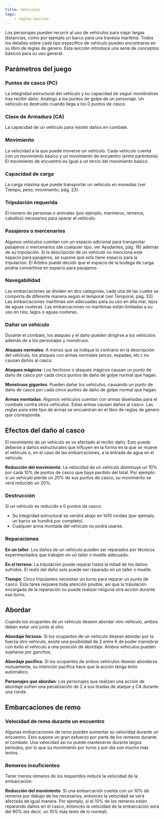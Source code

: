 ```yaml
---
title: Vehículos
tags:
    - reglas-basicas
---
```


Los personajes pueden recurrir al uso de vehículos para viajar largas distancias, como por ejemplo un barco para una travesía marítima. Todos los detalles sobre cada tipo específico de vehículo pueden encontrarse en su libro de reglas de género. Esta sección introduce una serie de conceptos básicos para su uso general.

## Parámetros del juego
### Puntos de casco (PC)
La integridad estructural del vehículo y su capacidad de seguir moviéndose tras recibir daño. Análogo a los puntos de golpe de un personaje. Un vehículo es destruido cuando llega a los 0 puntos de casco.

### Clase de Armadura (CA)
La capacidad de un vehículo para resistir daños en combate.

### Movimiento
La velocidad a la que puede moverse un vehículo. Cada vehículo cuenta con un movimiento básico y un movimiento de encuentro (entre paréntesis). El movimiento de encuentro es igual a un tercio del movimiento básico.

### Capacidad de carga
La carga máxima que puede transportar un vehículo en monedas (ver Tiempo, peso, movimiento, pág. 22).

### Tripulación requerida
El número de personas o animales (por ejemplo, marineros, remeros, caballos) necesarios para operar el vehículo.

### Pasajeros o mercenarios
Algunos vehículos cuentan con un espacio adicional para transportar pasajeros o mercenarios (de cualquier tipo, ver Ayudantes, pág. 18) además de su tripulación. Si la descripción de un vehículo no menciona este espacio para pasajeros, se supone que solo tiene espacio para la tripulación. El Árbitro puede decidir que el espacio de la bodega de carga podría convertirse en espacio para pasajeros.

### Navegabilidad
Las embarcaciones se dividen en dos categorías, cada una de las cuales se comporta de diferente manera según el temporal (ver Temporal, pág. 33). Las embarcaciones marítimas son adecuadas para su uso en alta mar, lejos de aguas costeras. Las embarcaciones no marítimas están limitadas a su uso en ríos, lagos o aguas costeras.

### Dañar un vehículo
Durante el combate, los ataques y el daño pueden dirigirse a los vehículos además de a los personajes y monstruos.

**Ataques normales**: A menos que se indique lo contrario en la descripción del vehículo, los ataques con armas normales (arcos, espadas, etc.) no causan daños al casco.

**Ataques mágicos**: Los hechizos o ataques mágicos causan un punto de daño de casco por cada cinco puntos de daño de golpe normal que hagan.

**Monstruos gigantes**: Pueden dañar los vehículos, causando un punto de daño de casco por cada cinco puntos de daño de golpe normal que hagan.

**Armas montadas**: Algunos vehículos cuentan con armas diseñadas para el combate contra otros vehículos. Estas armas causan daños al casco. Las reglas para este tipo de armas se encuentran en el libro de reglas de género que corresponda.

## Efectos del daño al casco
El movimiento de un vehículo se ve afectado al recibir daño. Esto puede deberse a daños estructurales que influyen en la forma en la que se mueve el vehículo o, en el caso de las embarcaciones, a la entrada de agua en el vehículo.

**Reducción del movimiento**: La velocidad de un vehículo disminuye un 10% por cada 10% de puntos de casco que haya perdido del total. Por ejemplo: si un vehículo pierde un 20% de sus puntos de casco, su movimiento se verá reducido un 20%.

### Destrucción
Si un vehículo es reducido a 0 puntos de casco:

- Su integridad estructural se vendrá abajo en 1d10 rondas (por ejemplo, un barco se hundirá por completo).
- Cualquier arma montada del vehículo no podrá usarse.

### Reparaciones
**En un taller**: Los daños de un vehículo pueden ser reparados por técnicos experimentados que trabajen en un taller o muelle adecuado.

**En el terreno**: La tripulación puede reparar hasta la mitad de los daños sufridos. El resto del daño solo puede ser reparado en un taller o muelle.

**Tiempo**: Cinco tripulantes necesitan un turno para reparar un punto de casco. Esta tarea requiere toda atención posible, así que la tripulación encargada de la reparación no puede realizar ninguna otra acción durante ese turno.

## Abordar
Cuando los ocupantes de un vehículo deseen abordar otro vehículo, ambos deben estar uno junto al otro.

**Abordaje forzoso**: Si los ocupantes de un vehículo desean abordar por la fuerza otro vehículo, existe una posibilidad de 2 entre 6 de poder maniobrar con éxito el vehículo a una posición de abordaje. Ambos vehículos pueden sujetarse por ganchos.

**Abordaje pacífico**: Si los ocupantes de ambos vehículos desean abordarse mutuamente, su intención pacífica hace que la acción tenga éxito automático.

**Personajes que abordan**: Los personajes que realizan una acción de abordaje sufren una penalización de 2 a sus tiradas de ataque y CA durante una ronda.

## Embarcaciones de remo
### Velocidad de remo durante un encuentro
Algunas embarcaciones de remo pueden aumentar su velocidad durante un encuentro. Esto supone un gran esfuerzo por parte de los remeros durante el combate. Una velocidad así no puede mantenerse durante largos períodos, por lo que su movimiento por turno y por día son mucho más lentos.

### Remeros insuficientes
Tener menos remeros de los requeridos reduce la velocidad de la embarcación.

**Reducción del movimiento**: Si una embarcación cuenta con un 10% de remeros por debajo de los necesarios, entonces la velocidad se verá afectada de igual manera. Por ejemplo, si el 10% de los remeros están reparando daños en el casco, entonces la velocidad de la embarcación será del 90% (es decir, un 10% más lento de lo normal).
